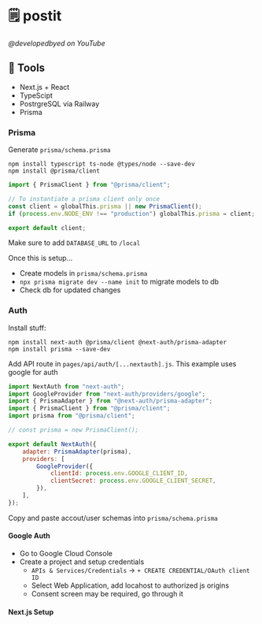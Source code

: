 # 🗒️ postit

_@developedbyed on YouTube_

## 🔧 Tools

-   Next.js + React
-   TypeScipt
-   PostrgreSQL via Railway
-   Prisma

### Prisma

Generate `prisma/schema.prisma`

```
npm install typescript ts-node @types/node --save-dev
npm install @prisma/client
```

```js
import { PrismaClient } from "@prisma/client";

// To instantiate a prisma client only once
const client = globalThis.prisma || new PrismaClient();
if (process.env.NODE_ENV !== "production") globalThis.prisma = client;

export default client;
```

Make sure to add `DATABASE_URL` to `/local`

Once this is setup...

-   Create models in `prisma/schema.prisma`
-   `npx prisma migrate dev --name init` to migrate models to db
-   Check db for updated changes

### Auth

Install stuff:

```npm
npm install next-auth @prisma/client @next-auth/prisma-adapter
npm install prisma --save-dev
```

Add API route in `pages/api/auth/[...nextauth].js`. This example uses google for auth

```js
import NextAuth from "next-auth";
import GoogleProvider from "next-auth/providers/google";
import { PrismaAdapter } from "@next-auth/prisma-adapter";
import { PrismaClient } from "@prisma/client";
import prisma from "@prisma/client";

// const prisma = new PrismaClient();

export default NextAuth({
	adapter: PrismaAdapter(prisma),
	providers: [
		GoogleProvider({
			clientId: process.env.GOOGLE_CLIENT_ID,
			clientSecret: process.env.GOOGLE_CLIENT_SECRET,
		}),
	],
});
```

Copy and paste accout/user schemas into `prisma/schema.prisma`

#### Google Auth

-   Go to Google Cloud Console
-   Create a project and setup credentials
    -   `APIs & Services/Credentials` -> `+ CREATE CREDENTIAL/OAuth client ID`
    -   Select Web Application, add locahost to authorized js origins
    -   Consent screen may be required, go through it

#### Next.js Setup
